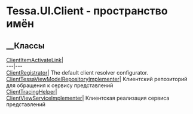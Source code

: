 # Tessa.UI.Client - пространство имён
## __Классы
[ClientItemActivateLink](T_Tessa_UI_Client_ClientItemActivateLink.htm)|  
---|---  
[ClientRegistrator](T_Tessa_UI_Client_ClientRegistrator.htm)|  The default
client resolver configurator.  
[ClientTessaViewModelRepositoryImplementer](T_Tessa_UI_Client_ClientTessaViewModelRepositoryImplementer.htm)|
Клиентский репозиторий для обращения к сервису представлений  
[ClientTracingHelper](T_Tessa_UI_Client_ClientTracingHelper.htm)|  
[ClientViewServiceImplementer](T_Tessa_UI_Client_ClientViewServiceImplementer.htm)|
Клиентская реализация сервиса представлений
